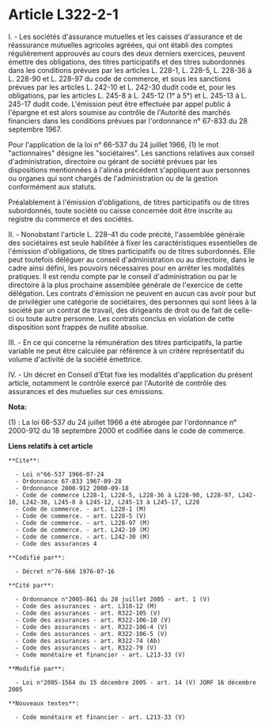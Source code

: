 # Article L322-2-1

I. - Les sociétés d'assurance mutuelles et les caisses d'assurance et de réassurance mutuelles agricoles agréées, qui ont
établi des comptes régulièrement approuvés au cours des deux derniers exercices, peuvent émettre des obligations, des titres
participatifs et des titres subordonnés dans les conditions prévues par les articles L. 228-1, L. 228-5, L. 228-36 à L.
228-90 et L. 228-97 du code de commerce, et sous les sanctions prévues par les articles L. 242-10 et L. 242-30 dudit code et,
pour les obligations, par les articles L. 245-8 à L. 245-12 (1° à 5°) et L. 245-13 à L. 245-17 dudit code. L'émission peut
être effectuée par appel public à l'épargne et est alors soumise au contrôle de l'Autorité des marchés financiers dans les
conditions prévues par l'ordonnance n° 67-833 du 28 septembre 1967.

Pour l'application de la loi n° 66-537 du 24 juillet 1966, (1) le mot "actionnaires" désigne les "sociétaires". Les sanctions
relatives aux conseil d'administration, directoire ou gérant de société prévues par les dispositions mentionnées à l'alinéa
précédent s'appliquent aux personnes ou organes qui sont chargés de l'administration ou de la gestion conformément aux
statuts.

Préalablement à l'émission d'obligations, de titres participatifs ou de titres subordonnés, toute société ou caisse concernée
doit être inscrite au registre du commerce et des sociétés.

II. - Nonobstant l'article L. 228-41 du code précité, l'assemblée générale des sociétaires est seule habilitée à fixer les
caractéristiques essentielles de l'émission d'obligations, de titres participatifs ou de titres subordonnés. Elle peut
toutefois déléguer au conseil d'administration ou au directoire,  dans le cadre ainsi défini, les pouvoirs nécessaires pour
en arrêter les modalités pratiques. Il est rendu compte par le conseil d'administration ou par le directoire à la plus
prochaine assemblée générale de l'exercice de cette délégation. Les contrats d'émission ne peuvent en aucun cas avoir pour
but de privilégier une catégorie de sociétaires, des personnes qui sont liées à la société par un contrat de travail, des
dirigeants de droit ou de fait de celle-ci ou toute autre personne. Les contrats conclus en violation de cette disposition
sont frappés de nullité absolue.

III. - En ce qui concerne la rémunération des titres participatifs, la partie variable ne peut être calculée par référence à
un critère représentatif du volume d'activité de la société émettrice.

IV. - Un décret en Conseil d'Etat fixe les modalités d'application du présent article, notamment le contrôle exercé par
l'Autorité de contrôle des assurances et des mutuelles sur ces émissions.

**Nota:**

(1) : La loi 66-537 du 24 juillet 1966 a été abrogée par l'ordonnance n° 2000-912 du 18 septembre 2000 et codifiée dans le
code de commerce.

**Liens relatifs à cet article**

	**Cite**:

	  - Loi n°66-537 1966-07-24
	  - Ordonnance 67-833 1967-09-28
	  - Ordonnance 2000-912 2000-09-18
	  - Code de commerce L228-1, L228-5, L228-36 à L228-90, L228-97, L242-10, L242-30, L245-8 à L245-12, L245-13 à L245-17, L228
	  - Code de commerce. - art. L228-1 (M)
	  - Code de commerce. - art. L228-5 (V)
	  - Code de commerce. - art. L228-97 (M)
	  - Code de commerce. - art. L242-10 (M)
	  - Code de commerce. - art. L242-30 (M)
	  - Code des assurances 4

	**Codifié par**:

	  - Décret n°76-666 1976-07-16

	**Cité par**:

	  - Ordonnance n°2005-861 du 28 juillet 2005 - art. 1 (V)
	  - Code des assurances - art. L310-12 (M)
	  - Code des assurances - art. R322-105 (V)
	  - Code des assurances - art. R322-106-10 (V)
	  - Code des assurances - art. R322-106-4 (V)
	  - Code des assurances - art. R322-106-5 (V)
	  - Code des assurances - art. R322-74 (Ab)
	  - Code des assurances - art. R322-79 (V)
	  - Code monétaire et financier - art. L213-33 (V)

	**Modifié par**:

	  - Loi n°2005-1564 du 15 décembre 2005 - art. 14 (V) JORF 16 décembre 2005

	**Nouveaux textes**:

	  - Code monétaire et financier - art. L213-33 (V)

